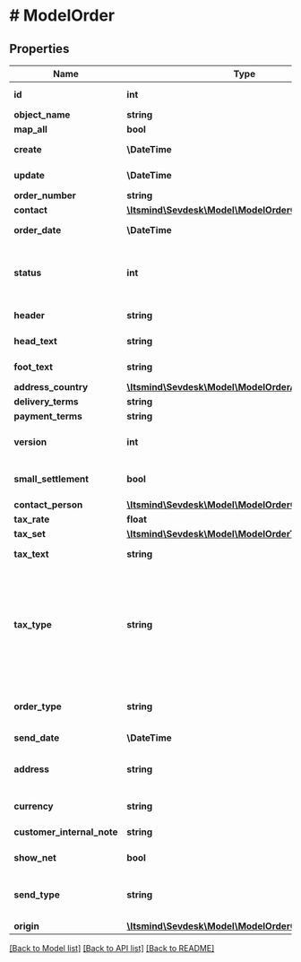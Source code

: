 # # ModelOrder

## Properties

Name | Type | Description | Notes
------------ | ------------- | ------------- | -------------
**id** | **int** | The order id | [optional] [readonly]
**object_name** | **string** | The order object name | [optional]
**map_all** | **bool** |  |
**create** | **\DateTime** | Date of order creation | [optional] [readonly]
**update** | **\DateTime** | Date of last order update | [optional] [readonly]
**order_number** | **string** | The order number |
**contact** | [**\Itsmind\\Sevdesk\Model\ModelOrderContact**](ModelOrderContact.md) |  |
**order_date** | **\DateTime** | Needs to be provided as timestamp or dd.mm.yyyy |
**status** | **int** | Please have a look in       &lt;a href&#x3D;&#39;https://api.sevdesk.de/#section/Types-and-status-of-orders&#39;&gt;status of orders&lt;/a&gt;      to see what the different status codes mean |
**header** | **string** | Normally consist of prefix plus the order number |
**head_text** | **string** | Certain html tags can be used here to format your text | [optional]
**foot_text** | **string** | Certain html tags can be used here to format your text | [optional]
**address_country** | [**\Itsmind\\Sevdesk\Model\ModelOrderAddressCountry**](ModelOrderAddressCountry.md) |  |
**delivery_terms** | **string** | Delivery terms of the order | [optional]
**payment_terms** | **string** | Payment terms of the order | [optional]
**version** | **int** | Version of the order.&lt;br&gt;      Can be used if you have multiple drafts for the same order.&lt;br&gt;      Should start with 0 |
**small_settlement** | **bool** | Defines if the client uses the small settlement scheme.      If yes, the order must not contain any vat | [optional]
**contact_person** | [**\Itsmind\\Sevdesk\Model\ModelOrderContactPerson**](ModelOrderContactPerson.md) |  |
**tax_rate** | **float** | Is overwritten by order position tax rates |
**tax_set** | [**\Itsmind\\Sevdesk\Model\ModelOrderTaxSet**](ModelOrderTaxSet.md) |  | [optional]
**tax_text** | **string** | A common tax text would be &#39;Umsatzsteuer 19%&#39; |
**tax_type** | **string** | Tax type of the order. There are four tax types: 1. default - Umsatzsteuer ausweisen 2. eu - Steuerfreie innergemeinschaftliche Lieferung (Europäische Union) 3. noteu - Steuerschuldnerschaft des Leistungsempfängers (außerhalb EU, z. B. Schweiz) 4. custom - Using custom tax set 5. ss - Not subject to VAT according to §19 1 UStG Tax rates are heavily connected to the tax type used. |
**order_type** | **string** | Type of the order. For more information on the different types, check      &lt;a href&#x3D;&#39;https://api.sevdesk.de/#section/Types-and-status-of-orders&#39;&gt;this&lt;/a&gt; | [optional]
**send_date** | **\DateTime** | The date the order was sent to the customer | [optional]
**address** | **string** | Complete address of the recipient including name, street, city, zip and country.&lt;br&gt;       Line breaks can be used and will be displayed on the invoice pdf. | [optional]
**currency** | **string** | Currency used in the order. Needs to be currency code according to ISO-4217 |
**customer_internal_note** | **string** | Internal note of the customer. Contains data entered into field &#39;Referenz/Bestellnummer&#39; | [optional]
**show_net** | **bool** | If true, the net amount of each position will be shown on the order. Otherwise gross amount | [optional]
**send_type** | **string** | Type which was used to send the order. IMPORTANT: Please refer to the order section of the       *     API-Overview to understand how this attribute can be used before using it! | [optional]
**origin** | [**\Itsmind\\Sevdesk\Model\ModelOrderOrigin**](ModelOrderOrigin.md) |  | [optional]

[[Back to Model list]](../../README.md#models) [[Back to API list]](../../README.md#endpoints) [[Back to README]](../../README.md)
